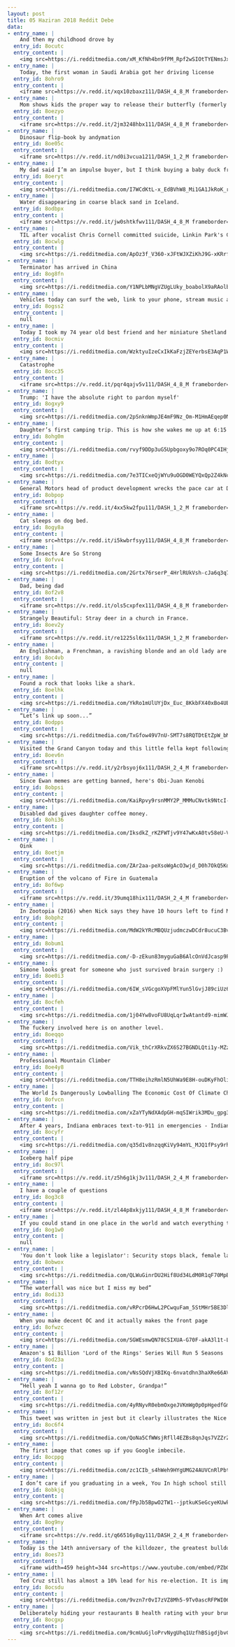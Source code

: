 ```yaml
---
layout: post
title: 05 Haziran 2018 Reddit Debe
data:
- entry_name: |
    And then my childhood drove by
  entry_id: 8ocutc
  entry_content: |
    <img src=https://i.redditmedia.com/xM_KfNh4bn9fPM_Rpf2wSIOtTYENmsJxvgA7su80Sbw.jpg?s=5a9623f9537e7e9b8b9a295d6ee1a253 frameborder=0>
- entry_name: |
    Today, the first woman in Saudi Arabia got her driving license
  entry_id: 8ohro9
  entry_content: |
    <iframe src=https://v.redd.it/xqx10zbaxz111/DASH_4_8_M frameborder=0></iframe>
- entry_name: |
    Mom shows kids the proper way to release their butterfly (formerly their caterpillar)
  entry_id: 8oezyo
  entry_content: |
    <iframe src=https://v.redd.it/2jm3248hbx111/DASH_4_8_M frameborder=0></iframe>
- entry_name: |
    Dinosaur flip-book by andymation
  entry_id: 8oe05c
  entry_content: |
    <iframe src=https://v.redd.it/nd0i3vcua1211/DASH_1_2_M frameborder=0></iframe>
- entry_name: |
    My dad said I’m an impulse buyer, but I think buying a baby duck from a tractor store that thinks I’m it’s mom was a great idea.
  entry_id: 8oeryt
  entry_content: |
    <img src=https://i.redditmedia.com/I7WCdKtL-x_EdBVhW8_Mi1GA1JkRoK_rUznevc4G46Y.jpg?s=54a513a8523ab5590550487dfc0473bf frameborder=0>
- entry_name: |
    Water disappearing in coarse black sand in Iceland.
  entry_id: 8odbpx
  entry_content: |
    <iframe src=https://v.redd.it/jw0shtkfwv111/DASH_4_8_M frameborder=0></iframe>
- entry_name: |
    TIL after vocalist Chris Cornell committed suicide, Linkin Park's Chester Bennington performed Hallelujah at his funeral. 2 months later, following Bennington's death, Cornell's twelve-year-old daughter (who was also Bennington's goddaughter) performed Hallelujah as a tribute to the both of them
  entry_id: 8ocwlg
  entry_content: |
    <img src=https://i.redditmedia.com/ApOz3f_V360-xJFtWJXZiKhJ9G-xKRrfkBIUvihDmS4.jpg?s=3205f5b2f1d2ea3f059ccff67c0f051d frameborder=0>
- entry_name: |
    Terminator has arrived in China
  entry_id: 8og8fn
  entry_content: |
    <img src=https://i.redditmedia.com/Y1NPLbMNgVZUgLUky_boabolX9aRAolbTZI0S21jab4.jpg?s=54d47505623e9e8f21bc5a63e9c149de frameborder=0>
- entry_name: |
    Vehicles today can surf the web, link to your phone, stream music and videos, etc.. but they still can't perform a simple database lookup to tell you what the check engine light is on for.
  entry_id: 8ogss2
  entry_content: |
    null
- entry_name: |
    Today I took my 74 year old best friend and her miniature Shetland pony to their first show and they got first place!
  entry_id: 8ocmiv
  entry_content: |
    <img src=https://i.redditmedia.com/WzktyuIzeCxIkKaFzjZEYerbsE3AqP1WpocyrDAc9Bw.jpg?s=37bdd904c8eaee6dbbab1ecbcd98fc91 frameborder=0>
- entry_name: |
    Catastrophe
  entry_id: 8occ35
  entry_content: |
    <iframe src=https://v.redd.it/pqr4qajv5v111/DASH_4_8_M frameborder=0></iframe>
- entry_name: |
    Trump: 'I have the absolute right to pardon myself'
  entry_id: 8ogxy9
  entry_content: |
    <img src=https://i.redditmedia.com/2pSnknWmpJE4mF9Nz_Om-M1HmAEqep0N35iyuESDP1c.jpg?s=c03c0e75c8c418076152b0aff4c5ef86 frameborder=0>
- entry_name: |
    Daughter’s first camping trip. This is how she wakes me up at 6:15 in the morning.
  entry_id: 8ohg0m
  entry_content: |
    <img src=https://i.redditmedia.com/rvyf9DDp3uG5Upbgoxy9o7ROq0PC4IHjK04aON-ZB9o.jpg?s=cd829e48fe3cffba95fe77685cb21c8e frameborder=0>
- entry_name: |
  entry_id: 8odtyx
  entry_content: |
    <img src=https://i.redditmedia.com/7e3TICxeQjWYu9uOGD0WEYQxQp2Z4kNcXNwXfC8iFHc.png?s=8ee8ac403fc56931b5fb4148ed6ce2ce frameborder=0>
- entry_name: |
    General Motors head of product development wrecks the pace car at Detroit Grand Prix
  entry_id: 8obpop
  entry_content: |
    <iframe src=https://v.redd.it/4xx5kw2fpu111/DASH_1_2_M frameborder=0></iframe>
- entry_name: |
    Cat sleeps on dog bed.
  entry_id: 8ogy8a
  entry_content: |
    <iframe src=https://v.redd.it/i5kwbrfsyy111/DASH_4_8_M frameborder=0></iframe>
- entry_name: |
    Some Insects Are So Strong
  entry_id: 8ofvv4
  entry_content: |
    <img src=https://i.redditmedia.com/2Grtx76rserP_4HrlRUkVsh-cJa6q3q7vv3hKWxCg7g.png?s=f4391dedfa60bde2089a08506dca93d2 frameborder=0>
- entry_name: |
    Dad, being dad
  entry_id: 8of2v8
  entry_content: |
    <iframe src=https://v.redd.it/ols5cxpfex111/DASH_4_8_M frameborder=0></iframe>
- entry_name: |
    Strangely Beautiful: Stray deer in a church in France.
  entry_id: 8oev2y
  entry_content: |
    <iframe src=https://v.redd.it/re1225sl6x111/DASH_1_2_M frameborder=0></iframe>
- entry_name: |
    An Englishman, a Frenchman, a ravishing blonde and an old lady are sharing a compartment on a train as it winds its way through the Alps.
  entry_id: 8oc4vb
  entry_content: |
    null
- entry_name: |
    Found a rock that looks like a shark.
  entry_id: 8oelhk
  entry_content: |
    <img src=https://i.redditmedia.com/YkRo1mUlUYjDx_Euc_8KkbFX40xBo4UEV9S0-GeAbmQ.jpg?s=45fc24929c3289b8a752a3f2f55bf3c8 frameborder=0>
- entry_name: |
    “Let’s link up soon...”
  entry_id: 8odpps
  entry_content: |
    <img src=https://i.redditmedia.com/TxGfow49V7nU-SMT7s8RQTDtEtZpW_bMzn9h9yLdWQg.jpg?s=88aafe12dd8e9022b6dc0ad9299816a4 frameborder=0>
- entry_name: |
    Visited the Grand Canyon today and this little fella kept following me, think he was thirsty!
  entry_id: 8oev6n
  entry_content: |
    <iframe src=https://v.redd.it/y2rbsyoj6x111/DASH_2_4_M frameborder=0></iframe>
- entry_name: |
    Since Ewan memes are getting banned, here's Obi-Juan Kenobi
  entry_id: 8obpsi
  entry_content: |
    <img src=https://i.redditmedia.com/KaiRpvy9rsnMMY2P_MMMuCNvtk9NtcI-0RqghhUnLsA.jpg?s=e1134ee84235ae2953811fc81818fa94 frameborder=0>
- entry_name: |
    Disabled dad gives daughter coffee money.
  entry_id: 8ohi36
  entry_content: |
    <img src=https://i.redditmedia.com/IksdkZ_rKZFWTjv9Y47wKxA0tv58eU-VqPrMd0sDgCw.jpg?s=beb595112a45853fba965f1c9a4299ab frameborder=0>
- entry_name: |
    Oink
  entry_id: 8oetjm
  entry_content: |
    <img src=https://i.redditmedia.com/ZAr2aa-peXsoWgAcO3wjd_D0h7OkQ5KdPB7AAuh8zns.jpg?s=eed81d815e1259f9618f37f92bf1fa4a frameborder=0>
- entry_name: |
    Eruption of the volcano of Fire in Guatemala
  entry_id: 8of6wp
  entry_content: |
    <iframe src=https://v.redd.it/39umq18hix111/DASH_2_4_M frameborder=0></iframe>
- entry_name: |
    In Zootopia (2016) when Nick says they have 10 hours left to find Mr. Otterton, he holds up all 8 of his fingers. Judy notices that it doesn't add up, but shrugs it off.
  entry_id: 8obphz
  entry_content: |
    <img src=https://i.redditmedia.com/MdW2kYRcMBQUzjudmczwDCdr8ucuC3BvQUhZuA6DEbg.gif?fm=jpg&s=f14362bb7efd03489143138bc398552a frameborder=0>
- entry_name: |
  entry_id: 8obum1
  entry_content: |
    <img src=https://i.redditmedia.com/-D-zEkun83myguGaB6AlcOnVdJcasp9PvxW5MSsbnR8.jpg?s=b31bd96948f46670a826366d267d92ee frameborder=0>
- entry_name: |
    Simone looks great for someone who just survived brain surgery :)
  entry_id: 8oe0i3
  entry_content: |
    <img src=https://i.redditmedia.com/6IW_sVGcgoXVpFMlYun5lGvjJ89ciUz6LxY3Gfa-NfA.jpg?s=b0e8645e35162ff942928aa9d2cf1049 frameborder=0>
- entry_name: |
  entry_id: 8ocfeh
  entry_content: |
    <img src=https://i.redditmedia.com/1j04Yw8voFU8UqLqrIwAtantd9-mimWJx24x2cVpQtI.jpg?s=38573309ce5abb5cc73c8eede11ca8ea frameborder=0>
- entry_name: |
    The fuckery involved here is on another level.
  entry_id: 8oeqqo
  entry_content: |
    <img src=https://i.redditmedia.com/Vik_thCrXRkvZX6S27BGNDLQti1y-MZz22hXgqtIy4Y.jpg?s=fdf21595293e974a8303dd2f1a74b77e frameborder=0>
- entry_name: |
    Professional Mountain Climber
  entry_id: 8oe4y8
  entry_content: |
    <img src=https://i.redditmedia.com/TTH8eihzRmlN5UhWa9E8H-ouDKyFhOliZkE3NcQvQ5E.jpg?s=7351c910430024adda6c48e576323541 frameborder=0>
- entry_name: |
    The World Is Dangerously Lowballing The Economic Cost Of Climate Change, Study Finds
  entry_id: 8ofvcn
  entry_content: |
    <img src=https://i.redditmedia.com/xZaYTyNdXAdpGH-mqSIWrik3MDu_gpg3Jnuym2ZNBLk.jpg?s=33cf63ac80cd659edfdc14e21d9d7e31 frameborder=0>
- entry_name: |
    After 4 years, Indiana embraces text-to-911 in emergencies - Indiana is the only state where 911 operators can initiate texts after receiving a disconnected or dropped 911 call
  entry_id: 8ocyfr
  entry_content: |
    <img src=https://i.redditmedia.com/q35d1v8nzqqKiVy94mYL_MJQ1fPsy9rh7vPwEXTHwMU.jpg?s=adfd999ebba8fc5ead43dfcc60016e86 frameborder=0>
- entry_name: |
    Iceberg half pipe
  entry_id: 8oc97l
  entry_content: |
    <iframe src=https://v.redd.it/z5h6g1kj3v111/DASH_2_4_M frameborder=0></iframe>
- entry_name: |
    I have a couple of questions
  entry_id: 8og3c8
  entry_content: |
    <iframe src=https://v.redd.it/zl44p8xkjy111/DASH_4_8_M frameborder=0></iframe>
- entry_name: |
    If you could stand in one place in the world and watch everything that ever happened there throughout history, where would be the most interesting place to stand?
  entry_id: 8og1w0
  entry_content: |
    null
- entry_name: |
    'You don't look like a legislator': Security stops black, female lawmaker going to work in Ohio
  entry_id: 8obwox
  entry_content: |
    <img src=https://i.redditmedia.com/QLWuGinrDU2Hif8Ud34LdM0R1qF70MpBokzmRFxuRFs.jpg?s=cbaf155f55eb5b33ca83c93e0c23b757 frameborder=0>
- entry_name: |
    “The waterfall was nice but I miss my bed”
  entry_id: 8odi33
  entry_content: |
    <img src=https://i.redditmedia.com/vRPcrD6HwL2PCwquFam_5StMHr5BE3DliJSRUuSvY-E.jpg?s=c8fb5b7599091d4b39b0875eeb7d4e62 frameborder=0>
- entry_name: |
    When you make decent OC and it actually makes the front page
  entry_id: 8ofwzc
  entry_content: |
    <img src=https://i.redditmedia.com/SGWEsmwQN78CSIXUA-G70F-akA3l1t-Llkag4PvUzzg.jpg?s=8ae5719b2fb00023dfebd69b3affd1be frameborder=0>
- entry_name: |
    Amazon's $1 Billion 'Lord of the Rings' Series Will Run 5 Seasons
  entry_id: 8od23a
  entry_content: |
    <img src=https://i.redditmedia.com/vNsSQdVjXBIKq-6nvatdhn3haXRe66AVRMplZIWpXec.jpg?s=fe5fa1bc0c69a75389b3b39fb44a2152 frameborder=0>
- entry_name: |
    “Hell yeah I wanna go to Red Lobster, Grandpa!”
  entry_id: 8of12r
  entry_content: |
    <img src=https://i.redditmedia.com/4yRNyvR0ebmOxgeJVKmWg0p0pHgedfGmPGw5LXPGeHc.jpg?s=a985d250a5812c3cef602567963b556e frameborder=0>
- entry_name: |
    This tweet was written in jest but it clearly illustrates the Nice Guy mentality.
  entry_id: 8oc6f4
  entry_content: |
    <img src=https://i.redditmedia.com/QoNa5CfWWsjRfll4EZBs8qnJqs7VZZrZqGRntwdzVsQ.png?s=b908f8ec6aa22916f833673f37842393 frameborder=0>
- entry_name: |
    The first image that comes up if you Google imbecile.
  entry_id: 8ocppg
  entry_content: |
    <img src=https://i.redditmedia.com/zc1CIb_s4hWeh9HYgUMG24AUVCnRlPbtcFXC-DlZ1CU.jpg?s=306583d50e7a99a10867cf87251b827c frameborder=0>
- entry_name: |
    I don’t care if you graduating in a week, You In high school still! You can’t sit with us
  entry_id: 8obkjq
  entry_content: |
    <img src=https://i.redditmedia.com/fPpJb5BpwO2TW1--jptkuKSeGcyeKUwkZwOt8BHtQHo.jpg?s=9b90de26a0b6b51329654d0445f5e0e4 frameborder=0>
- entry_name: |
    When Art comes alive
  entry_id: 8og9ny
  entry_content: |
    <iframe src=https://v.redd.it/q66516y8qy111/DASH_2_4_M frameborder=0></iframe>
- entry_name: |
    Today is the 14th anniversary of the killdozer, the greatest bulldozer rampage in history. On this day 2004, welder Marv Heemeyer unleashed his home-armored bulldozer on the town of Granby Colorado, causing over 7 million dollars in damage.
  entry_id: 8oes73
  entry_content: |
    <iframe width=459 height=344 src=https://www.youtube.com/embed/PZbG9i1oGPA?start=18&feature=oembed&enablejsapi=1 frameborder=0 allow=autoplay; encrypted-media allowfullscreen></iframe>
- entry_name: |
    Ted Cruz still has almost a 10% lead for his re-election. It is imperative that we unseat him in 2018
  entry_id: 8ocsdu
  entry_content: |
    <img src=https://i.redditmedia.com/9vzn7r0vI7zVZ8Mh5-9Tv0ascRFPWI06WR_vpiUNr2o.jpg?s=5ed084636e8dc71ffd26b64e247420b9 frameborder=0>
- entry_name: |
    Deliberately hiding your restaurants B health rating with your brunch ad.
  entry_id: 8ocgxp
  entry_content: |
    <img src=https://i.redditmedia.com/9cmUuGjloPrvNygUhq1UzfhBSigdjbvCwrwqCR5DBHY.jpg?s=075f51af1b415108fed730aa74f2470f frameborder=0>
---
```

